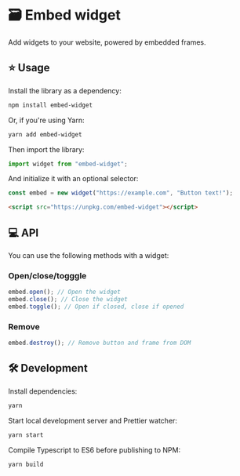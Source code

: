# 🗃 Embed widget

Add widgets to your website, powered by embedded frames.

## ⭐ Usage

Install the library as a dependency:

```bash
npm install embed-widget
```

Or, if you're using Yarn:

```bash
yarn add embed-widget
```

Then import the library:

```js
import widget from "embed-widget";
```

And initialize it with an optional selector:

```js
const embed = new widget("https://example.com", "Button text!");
```

```html
<script src="https://unpkg.com/embed-widget"></script>
```

## 💻 API

You can use the following methods with a widget:

### Open/close/togggle

```js
embed.open(); // Open the widget
embed.close(); // Close the widget
embed.toggle(); // Open if closed, close if opened
```

### Remove

```js
embed.destroy(); // Remove button and frame from DOM
```

## 🛠️ Development

Install dependencies:

```bash
yarn
```

Start local development server and Prettier watcher:

```bash
yarn start
```

Compile Typescript to ES6 before publishing to NPM:

```bash
yarn build
```
